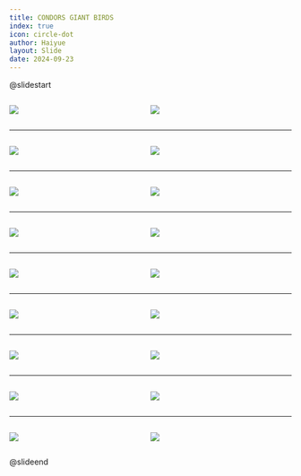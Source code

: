 ```yaml
---
title: CONDORS GIANT BIRDS
index: true
icon: circle-dot
author: Haiyue
layout: Slide
date: 2024-09-23
---
```

 
@slidestart

<div style="display:flex">
<div style="flex:1">

![](/reading/english/Level-Y/CONDORS%20GIANT%20BIRDS/001.webp)
</div>
<div style="flex:1">

![](/reading/english/Level-Y/CONDORS%20GIANT%20BIRDS/002.webp)
</div>
</div>

---

<div style="display:flex">
<div style="flex:1">

![](/reading/english/Level-Y/CONDORS%20GIANT%20BIRDS/003.webp)
</div>
<div style="flex:1">

![](/reading/english/Level-Y/CONDORS%20GIANT%20BIRDS/004.webp)
</div>
</div>

---

<div style="display:flex">
<div style="flex:1">

![](/reading/english/Level-Y/CONDORS%20GIANT%20BIRDS/005.webp)
</div>
<div style="flex:1">

![](/reading/english/Level-Y/CONDORS%20GIANT%20BIRDS/006.webp)
</div>
</div>

---

<div style="display:flex">
<div style="flex:1">

![](/reading/english/Level-Y/CONDORS%20GIANT%20BIRDS/007.webp)
</div>
<div style="flex:1">

![](/reading/english/Level-Y/CONDORS%20GIANT%20BIRDS/008.webp)
</div>
</div>

---

<div style="display:flex">
<div style="flex:1">

![](/reading/english/Level-Y/CONDORS%20GIANT%20BIRDS/009.webp)
</div>
<div style="flex:1">

![](/reading/english/Level-Y/CONDORS%20GIANT%20BIRDS/010.webp)
</div>
</div>

---

<div style="display:flex">
<div style="flex:1">

![](/reading/english/Level-Y/CONDORS%20GIANT%20BIRDS/011.webp)
</div>
<div style="flex:1">

![](/reading/english/Level-Y/CONDORS%20GIANT%20BIRDS/012.webp)
</div>
</div>

---

<div style="display:flex">
<div style="flex:1">

![](/reading/english/Level-Y/CONDORS%20GIANT%20BIRDS/013.webp)
</div>
<div style="flex:1">

![](/reading/english/Level-Y/CONDORS%20GIANT%20BIRDS/014.webp)
</div>
</div>

---

<div style="display:flex">
<div style="flex:1">

![](/reading/english/Level-Y/CONDORS%20GIANT%20BIRDS/015.webp)
</div>
<div style="flex:1">

![](/reading/english/Level-Y/CONDORS%20GIANT%20BIRDS/016.webp)
</div>
</div>

---

<div style="display:flex">
<div style="flex:1">

![](/reading/english/Level-Y/CONDORS%20GIANT%20BIRDS/017.webp)
</div>
<div style="flex:1">

![](/reading/english/Level-Y/CONDORS%20GIANT%20BIRDS/018.webp)
</div>
</div>

@slideend